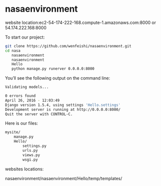# nasaenvironment

website location:ec2-54-174-222-168.compute-1.amazonaws.com:8000 or 54.174.222.168:8000

To start our project:
```sh
git clone https://github.com/wenfeishi/nasaenvironment.git
cd nasa
   nasaenvironment
   nasaenvironment
   Hello
   python manage.py runerver 0.0.0.0:8000
```
You’ll see the following output on the command line:
```sh
Validating models...

0 errors found
April 26, 2016 - 12:03:49
Django version 1.5.4, using settings 'Hello.settings'
Development server is running at http://0.0.0.0:8000/
Quit the server with CONTROL-C.
```
Here is our files:
```sh
mysite/
    manage.py
    Hello/
        settings.py	
        urls.py
        views.py
        wsgi.py	
```

websites locations:

nasaenvironment/nasaenvironment/Hello/temp/templates/



